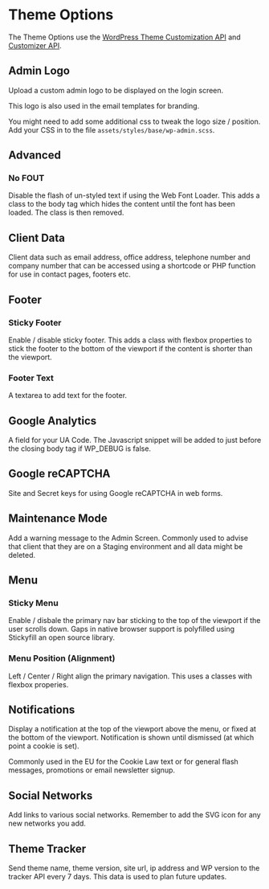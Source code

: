 # Theme Options

The Theme Options use the [WordPress Theme Customization API](https://codex.wordpress.org/Theme_Customization_API) and [Customizer API](https://developer.wordpress.org/themes/advanced-topics/customizer-api/).

## Admin Logo

Upload a custom admin logo to be displayed on the login screen.

This logo is also used in the email templates for branding.

You might need to add some additional css to tweak the logo size / position. Add your CSS in to the file ``assets/styles/base/wp-admin.scss``.

## Advanced

### No FOUT

Disable the flash of un-styled text if using the Web Font Loader. This adds a class to the body tag which hides the content until the font has been loaded. The class is then removed.

## Client Data

Client data such as email address, office address, telephone number and company number that can be accessed using a shortcode or PHP function for use in contact pages, footers etc.

## Footer

### Sticky Footer

Enable / disable sticky footer. This adds a class with flexbox properties to stick the footer to the bottom of the viewport if the content is shorter than the viewport.

### Footer Text

A textarea to add text for the footer.

## Google Analytics

A field for your UA Code. The Javascript snippet will be added to just before the closing body tag if WP_DEBUG is false.

## Google reCAPTCHA

Site and Secret keys for using Google reCAPTCHA in web forms.

## Maintenance Mode

Add a warning message to the Admin Screen. Commonly used to advise that client that they are on a Staging environment and all data might be deleted.

## Menu

### Sticky Menu

Enable / disbale the primary nav bar sticking to the top of the viewport if the user scrolls down. Gaps in native browser support is polyfilled using Stickyfill an open source library.

### Menu Position (Alignment)

Left / Center / Right align the primary navigation. This uses a classes with flexbox properies.

## Notifications

Display a notification at the top of the viewport above the menu, or fixed at the bottom of the viewport. Notification is shown until dismissed (at which point a cookie is set).

Commonly used in the EU for the Cookie Law text or for general flash messages, promotions or email newsletter signup.

## Social Networks

Add links to various social networks. Remember to add the SVG icon for any new networks you add.

## Theme Tracker

Send theme name, theme version, site url, ip address and WP version to the tracker API every 7 days. This data is used to plan future updates.
